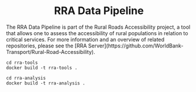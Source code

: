 <h1 align="center">RRA Data Pipeline</h1>
The RRA Data Pipeline is part of the Rural Roads Accessibility project, a tool that allows one to assess the accessibility of rural populations in relation to critical services. For more information and an overview of related repositories, please see the [RRA Server](https://github.com/WorldBank-Transport/Rural-Road-Accessibility).

```
cd rra-tools
docker build -t rra-tools .
```


```
cd rra-analysis
docker build -t rra-analysis .
```
